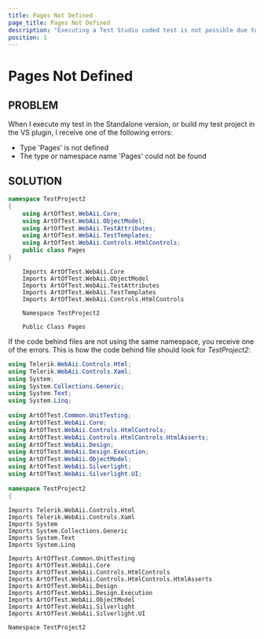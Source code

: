 ```yaml
---
title: Pages Not Defined
page_title: Pages Not Defined
description: "Executing a Test Studio coded test is not possible due to errors 'Type Pages is not defined' or 'The type or namespace name Pages could not be found'. How to resolve this type of errors"
position: 1
---
```

# Pages Not Defined

## PROBLEM

When I execute my test in the Standalone version, or build my test project in the VS plugin, I receive one of the following errors:

- Type 'Pages' is not defined
- The type or namespace name 'Pages' could not be found

## SOLUTION

```C#
namespace TestProject2
{
    using ArtOfTest.WebAii.Core;
    using ArtOfTest.WebAii.ObjectModel;
    using ArtOfTest.WebAii.TestAttributes;
    using ArtOfTest.WebAii.TestTemplates;
    using ArtOfTest.WebAii.Controls.HtmlControls;
    public class Pages
}
```
```VB
	Imports ArtOfTest.WebAii.Core
	Imports ArtOfTest.WebAii.ObjectModel
	Imports ArtOfTest.WebAii.TestAttributes
	Imports ArtOfTest.WebAii.TestTemplates
	Imports ArtOfTest.WebAii.Controls.HtmlControls
 
	Namespace TestProject2
 
	Public Class Pages
```

If the code behind files are not using the same namespace, you receive one of the errors. This is how the code behind file should look for *TestProject2*:


```C#
using Telerik.WebAii.Controls.Html;
using Telerik.WebAii.Controls.Xaml;
using System;
using System.Collections.Generic;
using System.Text;
using System.Linq;
 
using ArtOfTest.Common.UnitTesting;
using ArtOfTest.WebAii.Core;
using ArtOfTest.WebAii.Controls.HtmlControls;
using ArtOfTest.WebAii.Controls.HtmlControls.HtmlAsserts;
using ArtOfTest.WebAii.Design;
using ArtOfTest.WebAii.Design.Execution;
using ArtOfTest.WebAii.ObjectModel;
using ArtOfTest.WebAii.Silverlight;
using ArtOfTest.WebAii.Silverlight.UI;
 
namespace TestProject2
{
```
```VB
Imports Telerik.WebAii.Controls.Html
Imports Telerik.WebAii.Controls.Xaml
Imports System
Imports System.Collections.Generic
Imports System.Text
Imports System.Linq
 
Imports ArtOfTest.Common.UnitTesting
Imports ArtOfTest.WebAii.Core
Imports ArtOfTest.WebAii.Controls.HtmlControls
Imports ArtOfTest.WebAii.Controls.HtmlControls.HtmlAsserts
Imports ArtOfTest.WebAii.Design
Imports ArtOfTest.WebAii.Design.Execution
Imports ArtOfTest.WebAii.ObjectModel
Imports ArtOfTest.WebAii.Silverlight
Imports ArtOfTest.WebAii.Silverlight.UI
 
Namespace TestProject2
```

